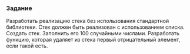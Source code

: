 ### Задание

Разработать реализацию стека без использования стандартной библиотеки. Стек должен быть реализован с использованием списка.
Создать стек. Заполнить его 100 случайными числами.
Разработать функцию, которая удаляет из стека первый отрицательный элемент, если такой есть.